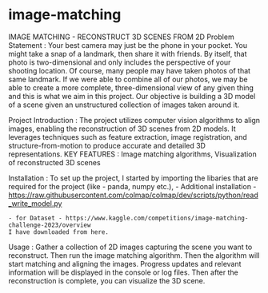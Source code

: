 # image-matching
IMAGE MATCHING - RECONSTRUCT 3D SCENES FROM 2D
Problem Statement :
    Your best camera may just be the phone in your pocket. You might take a snap of a landmark, then share it with friends. By itself, that photo is two-dimensional and only includes the perspective of your shooting location. Of course, many people may have taken photos of that same landmark. If we were able to combine all of our photos, we may be able to create a more complete, three-dimensional view of any given thing and this is what we aim in this project. Our objective is building a 3D model of a scene given an unstructured collection of images taken around it.

Project Introduction :
    The project utilizes computer vision algorithms to align images, enabling the reconstruction of 3D scenes from 2D models. It leverages techniques such as feature extraction, image registration, and structure-from-motion to produce accurate and detailed 3D representations.
    KEY FEATURES :
    Image matching algorithms, 
    Visualization of reconstructed 3D scenes

Installation :
    To set up the project,
    I started by importing the libaries that are required for the project (like - panda, numpy etc.), 
    - Additional installation -  https://raw.githubusercontent.com/colmap/colmap/dev/scripts/python/read_write_model.py

    - for Dataset - https://www.kaggle.com/competitions/image-matching-challenge-2023/overview
    I have downloaded from here.

Usage : 
    Gather a collection of 2D images capturing the scene you want to reconstruct. 
    Then run the image matching algorithm.
    Then the algorithm will start matching and aligning the images. Progress updates and relevant information will be displayed in the console or log files.
    Then after the reconstruction is complete, you can visualize the 3D scene.

